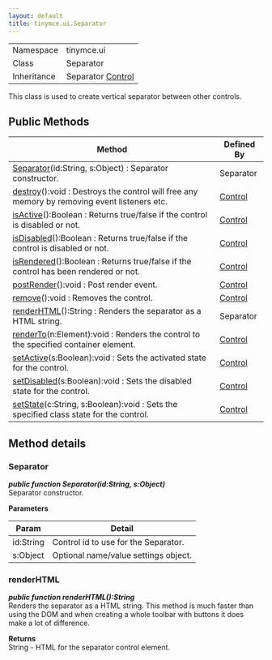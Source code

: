 ```yaml
---
layout: default
title: tinymce.ui.Separator
---
```


|  |  |
| --- | --- |
| Namespace | tinymce.ui |
| Class | Separator |
| Inheritance | <span>Separator</span> <span class="last">[Control](https://www.tiny.cloud/docs-3x/api/ui/class_tinymce.ui.Control.html)</span> |

This class is used to create vertical separator between other controls.

## Public Methods

| Method | Defined By |
| --- | --- |
| [Separator](#separator)(id:String, s:Object) : Separator constructor. | Separator |
| [destroy](#destroy)():void : Destroys the control will free any memory by removing event listeners etc. | [Control](https://www.tiny.cloud/docs-3x/api/ui/class_tinymce.ui.Control.html) |
| [isActive](#isactive)():Boolean : Returns true/false if the control is disabled or not. | [Control](https://www.tiny.cloud/docs-3x/api/ui/class_tinymce.ui.Control.html) |
| [isDisabled](#isdisabled)():Boolean : Returns true/false if the control is disabled or not. | [Control](https://www.tiny.cloud/docs-3x/api/ui/class_tinymce.ui.Control.html) |
| [isRendered](#isrendered)():Boolean : Returns true/false if the control has been rendered or not. | [Control](https://www.tiny.cloud/docs-3x/api/ui/class_tinymce.ui.Control.html) |
| [postRender](#postrender)():void : Post render event. | [Control](https://www.tiny.cloud/docs-3x/api/ui/class_tinymce.ui.Control.html) |
| [remove](#remove)():void : Removes the control. | [Control](https://www.tiny.cloud/docs-3x/api/ui/class_tinymce.ui.Control.html) |
| [renderHTML](#renderhtml)():String : Renders the separator as a HTML string. | Separator |
| [renderTo](#renderto)(n:Element):void : Renders the control to the specified container element. | [Control](https://www.tiny.cloud/docs-3x/api/ui/class_tinymce.ui.Control.html) |
| [setActive](#setactive)(s:Boolean):void : Sets the activated state for the control. | [Control](https://www.tiny.cloud/docs-3x/api/ui/class_tinymce.ui.Control.html) |
| [setDisabled](#setdisabled)(s:Boolean):void : Sets the disabled state for the control. | [Control](https://www.tiny.cloud/docs-3x/api/ui/class_tinymce.ui.Control.html) |
| [setState](#setstate)(c:String, s:Boolean):void : Sets the specified class state for the control. | [Control](https://www.tiny.cloud/docs-3x/api/ui/class_tinymce.ui.Control.html) |

## Method details

### Separator 

***public function Separator(id:String, s:Object)***  
Separator constructor.      

**Parameters**  

| Param | Detail |
| --- | --- |
| id:String | Control id to use for the Separator. |
| s:Object | Optional name/value settings object. |

### renderHTML 

***public function renderHTML():String***  
Renders the separator as a HTML string. This method is much faster than using the DOM and when creating a whole toolbar with buttons it does make a lot of difference.      

**Returns**  
String - HTML for the separator control element.